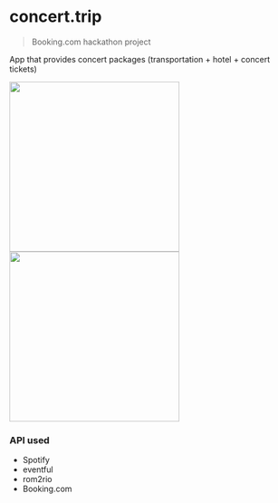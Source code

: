 # concert.trip

> Booking.com hackathon project

App that provides concert packages (transportation + hotel + concert tickets)

<img src="https://user-images.githubusercontent.com/3748453/27608989-a711ad9e-5b89-11e7-87eb-bb5b6be73155.png" width="300" style=""> <img src="https://user-images.githubusercontent.com/3748453/27608999-ae0432d4-5b89-11e7-9704-986f2236cf8f.png" width="300" style="">


### API used

* Spotify
* eventful
* rom2rio
* Booking.com

